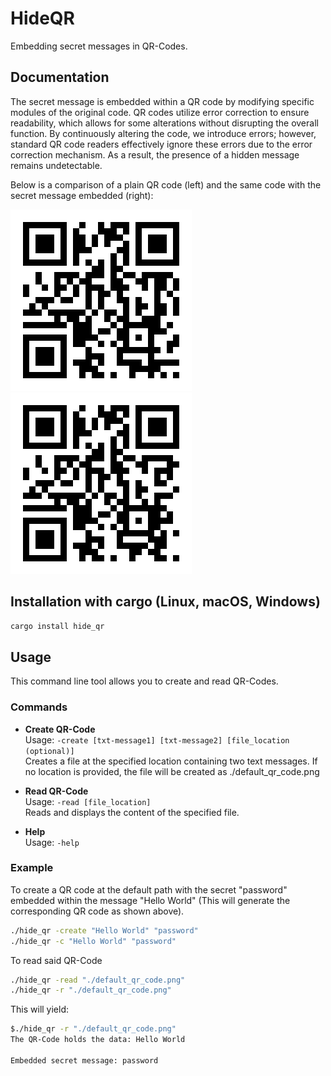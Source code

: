 # HideQR
Embedding secret messages in QR-Codes.


## Documentation

The secret message is embedded within a QR code by modifying specific modules of the original code. QR codes utilize error correction to ensure readability, which allows for some alterations without disrupting the overall function. By continuously altering the code, we introduce errors; however, standard QR code readers effectively ignore these errors due to the error correction mechanism. As a result, the presence of a hidden message remains undetectable.

Below is a comparison of a plain QR code (left) and the same code with the secret message embedded (right):

![Plain QR code, without the hidden message](https://raw.githubusercontent.com/bompidom/HideQR/refs/heads/main/example/plain_qr.png)
![Plain QR code, without the hidden message](https://raw.githubusercontent.com/bompidom/HideQR/refs/heads/main/example/qr_with_embedded_message.png)

## Installation with cargo (Linux, macOS, Windows)
```bash
cargo install hide_qr
````

## Usage

This command line tool allows you to create and read QR-Codes.

### Commands

- **Create QR-Code**  
  Usage: `-create [txt-message1] [txt-message2] [file_location (optional)]`  
  Creates a file at the specified location containing two text messages. If no location is provided, the file will be created as ./default_qr_code.png

- **Read QR-Code**  
  Usage: `-read [file_location]`  
  Reads and displays the content of the specified file.

- **Help**  
  Usage: `-help`

### Example

To create a QR code at the default path with the secret "password" embedded within the message "Hello World" (This will generate the corresponding QR code as shown above).

```bash
./hide_qr -create "Hello World" "password"
./hide_qr -c "Hello World" "password"
```

To read said QR-Code
```bash
./hide_qr -read "./default_qr_code.png"
./hide_qr -r "./default_qr_code.png"
```

This will yield:
```bash
$./hide_qr -r "./default_qr_code.png"
The QR-Code holds the data: Hello World

Embedded secret message: password
```

